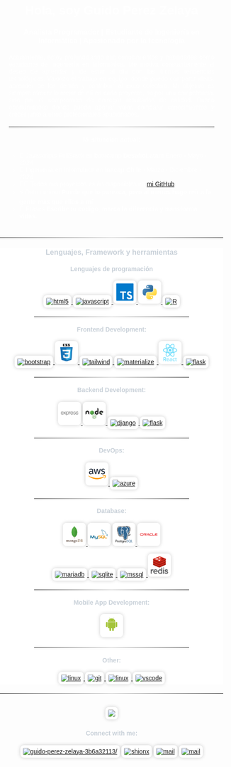 
<body style="font-family: 'Arial', sans-serif;margin: 0;padding: 0;color: #c9d1d9;">

<div style="font-family: 'Arial', sans-serif; color: #fff; padding: 20px;">
<h1 align="center" style="font-family: 'Arial', sans-serif;">Hola, soy Guido Perez Zelaya</h1>
<h3 style="font-family: 'Arial', sans-serif; text-align: center; ">Analista Programador | Estudiante de Ingeniería en Informática | Apasionado por la tecnología </h3>

<p style="text-align: justify; max-width: 800px; margin: 20px auto;">Actualmente, estoy profundizando mis conocimientos y habilidades como estudiante de Ingeniería en Informática. Me motiva constantemente el deseo de aprender y de estar al día con las últimas tendencias tecnológicas. Valorizo el trabajo en equipo, donde puedo compartir ideas, aprender de los demás y contribuir al éxito colectivo. Mi objetivo es siempre ofrecer lo mejor de mí en cada proyecto, no por una competencia, sino por el compromiso de entregar resultados de calidad. Busco oportunidades donde pueda aportar valor, compartir conocimientos y crecer junto a otros profesionales apasionados.</p>

<hr style="background-image: linear-gradient(to right, rgba(255, 255, 255, 0), rgba(255, 255, 255, 0.75), rgba(255, 255, 255, 0));height: 1px;border: 0;margin-top: 20px;"  style="background-image: linear-gradient(to right, rgba(255, 255, 255, 0), rgba(255, 255, 255, 0.75), rgba(255, 255, 255, 0));height: 1px;border: 0;margin-top: 20px;"  style="background-image: linear-gradient(to right, rgba(255, 255, 255, 0), rgba(255, 255, 255, 0.75), rgba(255, 255, 255, 0));height: 1px;border: 0;margin-top: 20px;"  style="background-image: linear-gradient(to right, rgba(255, 255, 255, 0), rgba(255, 255, 255, 0.75), rgba(255, 255, 255, 0));height: 1px;border: 0;margin-top: 20px;" >

<h4 style="margin-top: 20px; margin: 20px auto; text-align: center; max-width: 800px; ">Mi situación actual:</h4>
<ul style="list-style-type: circle; margin: auto;  max-width: 700px;text-align: center, justify;">
<li>📄 Javascripts FullStack en bootcamp <b>DesafioLatam</b> Enero - Mayo - 2024</li>
<li>📄 Ingeniería en Informática en <b>Inacap Chile</b> - Marzo - Diciembre - 2024</li>
<li>👨‍💻 Todos mis proyectos están disponibles en <a href="https://gperzal.github.io/" >mi GitHub</a> </li>
<li>⚡ Dato curioso <b>Puede que lo parezca, pero al menos hago reír a la gente más que ellos a mí</b></li>
<li>💬 Frases <b>Escribe tu código, marca la diferencia y transforma vidas.</b></li>
</ul>

</div>

<hr style="background-image: linear-gradient(to right, rgba(255, 255, 255, 0), rgba(255, 255, 255, 0.75), rgba(255, 255, 255, 0));height: 1px;border: 0;margin-top: 20px;"  style="background-image: linear-gradient(to right, rgba(255, 255, 255, 0), rgba(255, 255, 255, 0.75), rgba(255, 255, 255, 0));height: 1px;border: 0;margin-top: 20px;"  style="background-image: linear-gradient(to right, rgba(255, 255, 255, 0), rgba(255, 255, 255, 0.75), rgba(255, 255, 255, 0));height: 1px;border: 0;margin-top: 20px;"  style="background-image: linear-gradient(to right, rgba(255, 255, 255, 0), rgba(255, 255, 255, 0.75), rgba(255, 255, 255, 0));height: 1px;border: 0;margin-top: 20px;" >
<div align="center" style="background-color:#fff">
<h3>Lenguajes, Framework y herramientas</h3>

<h4>Lenguajes de programación</h4>
<a href="https://www.w3.org/html/" target="_blank" rel="noreferrer"> <img style="background-color: white; border-radius: 8px;padding: 6px;box-shadow: 0 0 8px rgba(0, 0, 0, 0.2);" src="https://www.vectorlogo.zone/logos/w3_html5/w3_html5-icon.svg" alt="html5" width="40" height="40"/> </a>
<a href="https://developer.mozilla.org/en-US/docs/Web/JavaScript" target="_blank" rel="noreferrer"> <img style="background-color: white; border-radius: 8px;padding: 6px;box-shadow: 0 0 8px rgba(0, 0, 0, 0.2);" src="https://upload.vectorlogo.zone/logos/javascript/images/806c2e30-cf85-4b36-81bb-037049603c34.svg" alt="javascript" width="40" height="40"/> </a>
<a href="https://www.typescriptlang.org/" target="_blank" rel="noreferrer"> <img style="background-color: white; border-radius: 8px;padding: 6px;box-shadow: 0 0 8px rgba(0, 0, 0, 0.2);" src="https://raw.githubusercontent.com/devicons/devicon/master/icons/typescript/typescript-original.svg" alt="typescript" width="40" height="40"/> </a>
<a href="https://www.python.org" target="_blank" rel="noreferrer"> <img style="background-color: white; border-radius: 8px;padding: 6px;box-shadow: 0 0 8px rgba(0, 0, 0, 0.2);" src="https://raw.githubusercontent.com/devicons/devicon/master/icons/python/python-original.svg" alt="python" width="40" height="40"/> </a>
<a href="https://www.r-project.org" target="_blank" rel="noreferrer"> <img style="background-color: white; border-radius: 8px;padding: 6px;box-shadow: 0 0 8px rgba(0, 0, 0, 0.2);" src="https://www.vectorlogo.zone/logos/r-project/r-project-icon.svg" alt="R" width="40" height="40"/> </a>

<hr style="background-image: linear-gradient(to right, rgba(255, 255, 255, 0), rgba(255, 255, 255, 0.75), rgba(255, 255, 255, 0));height: 1px;border: 0;margin-top: 20px;"  style="background-image: linear-gradient(to right, rgba(255, 255, 255, 0), rgba(255, 255, 255, 0.75), rgba(255, 255, 255, 0));height: 1px;border: 0;margin-top: 20px;"  style="background-image: linear-gradient(to right, rgba(255, 255, 255, 0), rgba(255, 255, 255, 0.75), rgba(255, 255, 255, 0));height: 1px;border: 0;margin-top: 20px;"  style="background-image: linear-gradient(to right, rgba(255, 255, 255, 0), rgba(255, 255, 255, 0.75), rgba(255, 255, 255, 0));height: 1px;border: 0;margin-top: 20px;"  width="350px">

<h4>Frontend Development:</h4>

<a href="https://getbootstrap.com" target="_blank" rel="noreferrer"> <img style="background-color: white; border-radius: 8px;padding: 6px;box-shadow: 0 0 8px rgba(0, 0, 0, 0.2);" style="background-color: white; border-radius: 8px;padding: 6px;box-shadow: 0 0 8px rgba(0, 0, 0, 0.2);" src="https://upload.vectorlogo.zone/logos/getbootstrap/images/987f8f6c-263a-47b1-a85d-853cfca215d9.svg" alt="bootstrap" width="40" height="40"/> </a>
<a href="https://www.w3schools.com/css/" target="_blank" rel="noreferrer"> <img style="background-color: white; border-radius: 8px;padding: 6px;box-shadow: 0 0 8px rgba(0, 0, 0, 0.2);" src="https://raw.githubusercontent.com/devicons/devicon/master/icons/css3/css3-original-wordmark.svg" alt="css3" width="40" height="40"/> </a>
<a href="https://tailwindcss.com/" target="_blank" rel="noreferrer"> <img style="background-color: white; border-radius: 8px;padding: 6px;box-shadow: 0 0 8px rgba(0, 0, 0, 0.2);" src="https://www.vectorlogo.zone/logos/tailwindcss/tailwindcss-icon.svg" alt="tailwind" width="40" height="40"/> </a>
<a href="https://materializecss.com/" target="_blank" rel="noreferrer"> <img style="background-color: white; border-radius: 8px;padding: 6px;box-shadow: 0 0 8px rgba(0, 0, 0, 0.2);" src="https://raw.githubusercontent.com/prplx/svg-logos/5585531d45d294869c4eaab4d7cf2e9c167710a9/svg/materialize.svg" alt="materialize" width="40" height="40"/> </a>
<a href="https://reactjs.org/" target="_blank" rel="noreferrer"> <img style="background-color: white; border-radius: 8px;padding: 6px;box-shadow: 0 0 8px rgba(0, 0, 0, 0.2);" src="https://raw.githubusercontent.com/devicons/devicon/master/icons/react/react-original-wordmark.svg" alt="react" width="40" height="40"/> </a>
<a href="https://nextjs.org/" target="_blank" rel="noreferrer"> <img style="background-color: white; border-radius: 8px;padding: 6px;box-shadow: 0 0 8px rgba(0, 0, 0, 0.2);" src="https://upload.vectorlogo.zone/logos/nextjs/images/abcffb25-b56d-475f-9c82-26818776dc33.svg" alt="flask" width="40" height="40"/> </a>

<hr style="background-image: linear-gradient(to right, rgba(255, 255, 255, 0), rgba(255, 255, 255, 0.75), rgba(255, 255, 255, 0));height: 1px;border: 0;margin-top: 20px;"  style="background-image: linear-gradient(to right, rgba(255, 255, 255, 0), rgba(255, 255, 255, 0.75), rgba(255, 255, 255, 0));height: 1px;border: 0;margin-top: 20px;"  style="background-image: linear-gradient(to right, rgba(255, 255, 255, 0), rgba(255, 255, 255, 0.75), rgba(255, 255, 255, 0));height: 1px;border: 0;margin-top: 20px;"  style="background-image: linear-gradient(to right, rgba(255, 255, 255, 0), rgba(255, 255, 255, 0.75), rgba(255, 255, 255, 0));height: 1px;border: 0;margin-top: 20px;"  width="350px">

<h4>Backend Development:</h4>
<a href="https://expressjs.com" target="_blank" rel="noreferrer"> <img style="background-color: white; border-radius: 8px;padding: 6px;box-shadow: 0 0 8px rgba(0, 0, 0, 0.2);" src="https://raw.githubusercontent.com/devicons/devicon/master/icons/express/express-original-wordmark.svg" alt="express" width="40" height="40"/> </a>
<a href="https://nodejs.org" target="_blank" rel="noreferrer"> <img style="background-color: white; border-radius: 8px;padding: 6px;box-shadow: 0 0 8px rgba(0, 0, 0, 0.2);" src="https://raw.githubusercontent.com/devicons/devicon/master/icons/nodejs/nodejs-original-wordmark.svg" alt="nodejs" width="40" height="40"/> </a>
<a href="https://www.djangoproject.com/" target="_blank" rel="noreferrer"> <img style="background-color: white; border-radius: 8px;padding: 6px;box-shadow: 0 0 8px rgba(0, 0, 0, 0.2);" src="https://cdn.worldvectorlogo.com/logos/django.svg" alt="django" width="40" height="40"/> </a>
<a href="https://flask.palletsprojects.com/" target="_blank" rel="noreferrer"> <img style="background-color: white; border-radius: 8px;padding: 6px;box-shadow: 0 0 8px rgba(0, 0, 0, 0.2);" src="https://www.vectorlogo.zone/logos/pocoo_flask/pocoo_flask-icon.svg" alt="flask" width="40" height="40"/> </a>

<hr style="background-image: linear-gradient(to right, rgba(255, 255, 255, 0), rgba(255, 255, 255, 0.75), rgba(255, 255, 255, 0));height: 1px;border: 0;margin-top: 20px;"  style="background-image: linear-gradient(to right, rgba(255, 255, 255, 0), rgba(255, 255, 255, 0.75), rgba(255, 255, 255, 0));height: 1px;border: 0;margin-top: 20px;"  style="background-image: linear-gradient(to right, rgba(255, 255, 255, 0), rgba(255, 255, 255, 0.75), rgba(255, 255, 255, 0));height: 1px;border: 0;margin-top: 20px;"  style="background-image: linear-gradient(to right, rgba(255, 255, 255, 0), rgba(255, 255, 255, 0.75), rgba(255, 255, 255, 0));height: 1px;border: 0;margin-top: 20px;"  width="350px">
<h4 >DevOps:</h4>
<a href="https://aws.amazon.com" target="_blank" rel="noreferrer"> <img style="background-color: white; border-radius: 8px;padding: 6px;box-shadow: 0 0 8px rgba(0, 0, 0, 0.2);" src="https://raw.githubusercontent.com/devicons/devicon/master/icons/amazonwebservices/amazonwebservices-original-wordmark.svg" alt="aws" width="40" height="40"/> </a> <a href="https://azure.microsoft.com/en-in/" target="_blank" rel="noreferrer"> <img style="background-color: white; border-radius: 8px;padding: 6px;box-shadow: 0 0 8px rgba(0, 0, 0, 0.2);" src="https://upload.vectorlogo.zone/logos/microsoft_azure/images/e584dc34-9cda-4cd3-b318-b6fe4909e4f8.svg" alt="azure" width="40" height="40"/> </a>
<hr style="background-image: linear-gradient(to right, rgba(255, 255, 255, 0), rgba(255, 255, 255, 0.75), rgba(255, 255, 255, 0));height: 1px;border: 0;margin-top: 20px;"  style="background-image: linear-gradient(to right, rgba(255, 255, 255, 0), rgba(255, 255, 255, 0.75), rgba(255, 255, 255, 0));height: 1px;border: 0;margin-top: 20px;"  style="background-image: linear-gradient(to right, rgba(255, 255, 255, 0), rgba(255, 255, 255, 0.75), rgba(255, 255, 255, 0));height: 1px;border: 0;margin-top: 20px;"  style="background-image: linear-gradient(to right, rgba(255, 255, 255, 0), rgba(255, 255, 255, 0.75), rgba(255, 255, 255, 0));height: 1px;border: 0;margin-top: 20px;"  width="350px">

<h4>Database:</h4>

<a href="https://www.mongodb.com/" target="_blank" rel="noreferrer"> <img style="background-color: white; border-radius: 8px;padding: 6px;box-shadow: 0 0 8px rgba(0, 0, 0, 0.2);" src="https://raw.githubusercontent.com/devicons/devicon/master/icons/mongodb/mongodb-original-wordmark.svg" alt="mongodb" width="40" height="40"/> </a>
<a href="https://www.mysql.com/" target="_blank" rel="noreferrer"> <img style="background-color: white; border-radius: 8px;padding: 6px;box-shadow: 0 0 8px rgba(0, 0, 0, 0.2);" src="https://raw.githubusercontent.com/devicons/devicon/master/icons/mysql/mysql-original-wordmark.svg" alt="mysql" width="40" height="40"/></a>
<a href="https://www.postgresql.org" target="_blank" rel="noreferrer"> <img style="background-color: white; border-radius: 8px;padding: 6px;box-shadow: 0 0 8px rgba(0, 0, 0, 0.2);" src="https://raw.githubusercontent.com/devicons/devicon/master/icons/postgresql/postgresql-original-wordmark.svg" alt="postgresql" width="40" height="40"/> </a>
<a href="https://www.oracle.com/" target="_blank" rel="noreferrer"> <img style="background-color: white; border-radius: 8px;padding: 6px;box-shadow: 0 0 8px rgba(0, 0, 0, 0.2);" src="https://raw.githubusercontent.com/devicons/devicon/master/icons/oracle/oracle-original.svg" alt="oracle" width="40" height="40"/> </a>

<a href="https://mariadb.org/" target="_blank" rel="noreferrer"> <img style="background-color: white; border-radius: 8px;padding: 6px;box-shadow: 0 0 8px rgba(0, 0, 0, 0.2);" src="https://www.vectorlogo.zone/logos/mariadb/mariadb-icon.svg" alt="mariadb" width="40" height="40"/> </a>
<a href="https://www.sqlite.org/" target="_blank" rel="noreferrer"> <img style="background-color: white; border-radius: 8px;padding: 6px;box-shadow: 0 0 8px rgba(0, 0, 0, 0.2);" src="https://www.vectorlogo.zone/logos/sqlite/sqlite-icon.svg" alt="sqlite" width="40" height="40"/> </a>
<a href="https://www.microsoft.com/en-us/sql-server" target="_blank" rel="noreferrer"> <img style="background-color: white; border-radius: 8px;padding: 6px;box-shadow: 0 0 8px rgba(0, 0, 0, 0.2);" src="https://www.svgrepo.com/show/303229/microsoft-sql-server-logo.svg" alt="mssql" width="40" height="40"/> </a>
<a href="https://redis.io" target="_blank" rel="noreferrer"> <img style="background-color: white; border-radius: 8px;padding: 6px;box-shadow: 0 0 8px rgba(0, 0, 0, 0.2);" src="https://raw.githubusercontent.com/devicons/devicon/master/icons/redis/redis-original-wordmark.svg" alt="redis" width="40" height="40"/> </a>

<hr style="background-image: linear-gradient(to right, rgba(255, 255, 255, 0), rgba(255, 255, 255, 0.75), rgba(255, 255, 255, 0));height: 1px;border: 0;margin-top: 20px;"  style="background-image: linear-gradient(to right, rgba(255, 255, 255, 0), rgba(255, 255, 255, 0.75), rgba(255, 255, 255, 0));height: 1px;border: 0;margin-top: 20px;"  style="background-image: linear-gradient(to right, rgba(255, 255, 255, 0), rgba(255, 255, 255, 0.75), rgba(255, 255, 255, 0));height: 1px;border: 0;margin-top: 20px;"  style="background-image: linear-gradient(to right, rgba(255, 255, 255, 0), rgba(255, 255, 255, 0.75), rgba(255, 255, 255, 0));height: 1px;border: 0;margin-top: 20px;"  width="350px">
<h4 >Mobile App Development:</h4>

<a href="https://developer.android.com" target="_blank" rel="noreferrer"> <img style="background-color: white; border-radius: 8px;padding: 6px;box-shadow: 0 0 8px rgba(0, 0, 0, 0.2);" src="https://raw.githubusercontent.com/devicons/devicon/master/icons/android/android-original-wordmark.svg" alt="android" width="40" height="40"/> </a>

<hr style="background-image: linear-gradient(to right, rgba(255, 255, 255, 0), rgba(255, 255, 255, 0.75), rgba(255, 255, 255, 0));height: 1px;border: 0;margin-top: 20px;"  style="background-image: linear-gradient(to right, rgba(255, 255, 255, 0), rgba(255, 255, 255, 0.75), rgba(255, 255, 255, 0));height: 1px;border: 0;margin-top: 20px;"  style="background-image: linear-gradient(to right, rgba(255, 255, 255, 0), rgba(255, 255, 255, 0.75), rgba(255, 255, 255, 0));height: 1px;border: 0;margin-top: 20px;"  style="background-image: linear-gradient(to right, rgba(255, 255, 255, 0), rgba(255, 255, 255, 0.75), rgba(255, 255, 255, 0));height: 1px;border: 0;margin-top: 20px;"  width="350px">
<h4 >Other:</h4>

<a href="https://www.kali.org/" target="_blank" rel="noreferrer"> <img style="background-color: white; border-radius: 8px;padding: 6px;box-shadow: 0 0 8px rgba(0, 0, 0, 0.2);" src="https://upload.vectorlogo.zone/logos/kali/images/324c35f9-62e7-40d5-8d50-3d64fa06ad0e.svg" alt="linux" width="40" height="40"/> </a>
<a href="https://git-scm.com/" target="_blank" rel="noreferrer"> <img style="background-color: white; border-radius: 8px;padding: 6px;box-shadow: 0 0 8px rgba(0, 0, 0, 0.2);" src="https://www.vectorlogo.zone/logos/git-scm/git-scm-icon.svg" alt="git" width="40" height="40"/> </a>
<a href="https://www.microsoft.com/es-cl/" target="_blank" rel="noreferrer"> <img style="background-color: white; border-radius: 8px;padding: 6px;box-shadow: 0 0 8px rgba(0, 0, 0, 0.2);" src="https://www.vectorlogo.zone/logos/microsoft/microsoft-icon.svg" alt="linux" width="40" height="40"/> </a>
<a href="https://code.visualstudio.com/" target="_blank" rel="noreferrer"> <img style="background-color: white; border-radius: 8px;padding: 6px;box-shadow: 0 0 8px rgba(0, 0, 0, 0.2);" src="https://upload.vectorlogo.zone/logos/visualstudio_code/images/0aea25bb-27bb-427f-8d65-f999bf0cba67.svg" alt="vscode" width="40" height="40"/> </a>

</div>
<hr style="background-image: linear-gradient(to right, rgba(255, 255, 255, 0), rgba(255, 255, 255, 0.75), rgba(255, 255, 255, 0));height: 1px;border: 0;margin-top: 20px;"  style="background-image: linear-gradient(to right, rgba(255, 255, 255, 0), rgba(255, 255, 255, 0.75), rgba(255, 255, 255, 0));height: 1px;border: 0;margin-top: 20px;"  style="background-image: linear-gradient(to right, rgba(255, 255, 255, 0), rgba(255, 255, 255, 0.75), rgba(255, 255, 255, 0));height: 1px;border: 0;margin-top: 20px;"  style="background-image: linear-gradient(to right, rgba(255, 255, 255, 0), rgba(255, 255, 255, 0.75), rgba(255, 255, 255, 0));height: 1px;border: 0;margin-top: 20px;" >
<br>
<div align="center" >
  <img style="background-color: white; border-radius: 8px;padding: 6px;box-shadow: 0 0 8px rgba(0, 0, 0, 0.2);" src="https://profile-counter.glitch.me/gperzal/count.svg?"  />
</div>

<div align="center">
<h4 >Connect with me:</h4>
<p >
<a href="https://linkedin.com/in/guido-perez-zelaya-3b6a32113/" target="blank"><img style="background-color: white; border-radius: 8px;padding: 6px;box-shadow: 0 0 8px rgba(0, 0, 0, 0.2);" align="center" src="https://www.vectorlogo.zone/logos/linkedin/linkedin-icon.svg" alt="guido-perez-zelaya-3b6a32113/" height="40" width="40" /></a>
<a href="https://fb.com/shionx" target="blank"><img style="background-color: white; border-radius: 8px;padding: 6px;box-shadow: 0 0 8px rgba(0, 0, 0, 0.2);" align="center" src="https://www.vectorlogo.zone/logos/facebook/facebook-official.svg" alt="shionx" height="40" width="40" /></a>
<a href="mailto:gperzal@gmail.com" target="blank"><img style="background-color: white; border-radius: 8px;padding: 6px;box-shadow: 0 0 8px rgba(0, 0, 0, 0.2);" align="center" src="https://www.vectorlogo.zone/logos/gmail/gmail-icon.svg" alt="mail" height="40" width="40" /></a>
<a href="wa.me/568998876935" target="blank"><img style="background-color: white; border-radius: 8px;padding: 6px;box-shadow: 0 0 8px rgba(0, 0, 0, 0.2);" align="center" src="https://www.vectorlogo.zone/logos/whatsapp/whatsapp-icon.svg" alt="mail" height="40" width="40" /></a>




</p>
</div>
</body>

